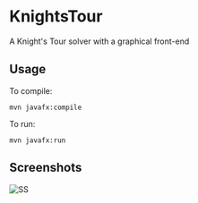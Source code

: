 # KnightsTour

A Knight's Tour solver with a graphical front-end

## Usage

To compile:
```
mvn javafx:compile
```

To run:
```
mvn javafx:run
```

## Screenshots

![SS](https://i.imgur.com/WStEt5d.png)
